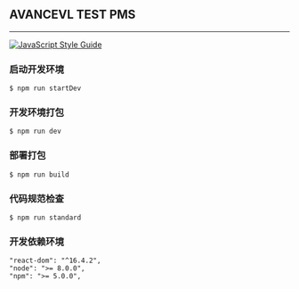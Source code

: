 ## AVANCEVL TEST PMS

-------------------------

[![JavaScript Style Guide](https://img.shields.io/badge/code_style-standard-brightgreen.svg)](https://standardjs.com)

### 启动开发环境
```$ npm run startDev```

### 开发环境打包
```$ npm run dev```

### 部署打包
```$ npm run build```

### 代码规范检查
```$ npm run standard```


### 开发依赖环境
```
"react-dom": "^16.4.2",
"node": ">= 8.0.0",
"npm": ">= 5.0.0",
```

